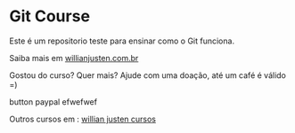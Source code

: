 # Git Course

Este é um repositorio teste para ensinar como o Git funciona.

Saiba mais em [willianjusten.com.br](http://willianjusten.com.br)

Gostou do curso? Quer mais? Ajude com uma doação, até um café é válido =)

button paypal  efwefwef

Outros cursos em : [willian justen cursos](http://willianjusten.teachable.com)
